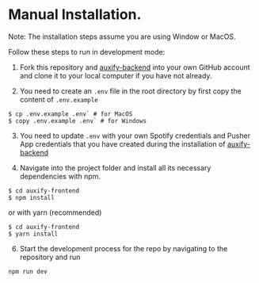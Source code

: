# Manual Installation.
Note: The installation steps assume you are using Window or MacOS.

Follow these steps to run in development mode:
1. Fork this repository and [auxify-backend](https://github.com/vulongphan/auxify-backend) into your own GitHub account and clone it to your local computer if you have not already.

2. You need to create an `.env` file in the root directory by first copy the content of `.env.example`
```
$ cp .env.example .env` # for MacOS
$ copy .env.example .env` # for Windows
```

3. You need to update `.env` with your own Spotify credentials and Pusher App credentials that you have created during the installation of [auxify-backend](https://github.com/vulongphan/auxify-backend) 

4. Navigate into the project folder and install all its necessary dependencies with npm.
```
$ cd auxify-frontend
$ npm install
```
or with yarn (recommended)
```
$ cd auxify-frontend
$ yarn install
```

6. Start the development process for the repo by navigating to the repository and run 
```
npm run dev
```